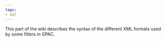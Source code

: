 ```yaml
---
tags:
- xml
---
```


This part of the wiki describes the syntax of the different XML formats used by some filters in GPAC.
